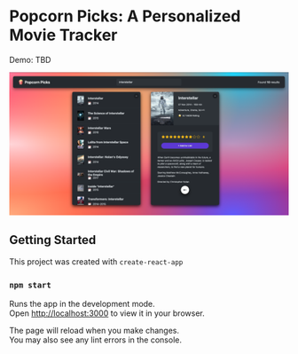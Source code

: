 # Popcorn Picks: A Personalized Movie Tracker

Demo: TBD

![image](public/project-picture.png)

## Getting Started

This project was created with `create-react-app`

### `npm start`

Runs the app in the development mode.\
Open [http://localhost:3000](http://localhost:3000) to view it in your browser.

The page will reload when you make changes.\
You may also see any lint errors in the console.
